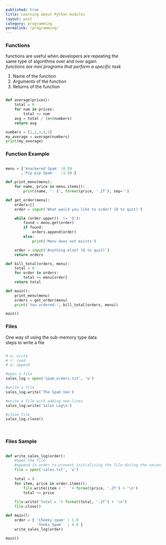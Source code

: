 ```yaml
---
published: true
title: Learning about Python modules
layout: post
category: programming
permalink: /programming/
---
```


### Functions
functions are useful when developers are repeating the 
<br> same type of algorithms over and over again 
<br>_functions are mini programs that perform a specific task_

1. Name of the function
2. Arguments of the function
3. Returns of the function 

``` python 

def average(prices):
	total = 0
	for num in prices:
		total += num
	avg = total / len(numbers)	
	return avg

numbers = [1,2,3,4,5]
my_average = average(numbers)
print(my_average)

```
 
### Function Example

``` python

menu = {'knackered Spam' :0.59
       ,'Pip pip Spam'	 :1.50 }

def print_menu(menu):
	for name, price in menu.items():
		print(name, ': $', format(price, '.2f'), sep='')		

def get_order(menu):
	orders=[]
	order = input('What would you like to order? (Q to quit)')

	while (order.upper()  != 'Q'):
		found = menu.get(order)
		if found:
			orders.append(order)
		else:
			print('Menu does not exists')

	order = input('Anything else? (Q to quit)')	
	return orders

def bill_total(orders, menu):
	total = 0
	for order in orders:
		total += menu[order]
	return total

def main():
	print_menu(menu)
	orders = get_order(menu)
	print('You ordered:', bill_total(orders, menu))

main()

```

### Files
One way of using the sub-memory type data
<br> steps to write a file 

``` python

# w: write
# r: read
# a: append

#open a file
sales_log = open('spam_orders.txt', 'w')

#write a file
sales_log.write('The Spam Van')

#write a file with adding new lines 
sales_log.write('Sales Log\n')

#close file
sales_log.close()

```


<br>

### Files Sample

``` python

def write_sales_log(order):
	#open the file
	#append in order to prevent initializing the file during the second attempt
	file = open('sales.txt', 'a')
	
	total = 0 
	for item, price in order.items():
		file.write(item + '  '+ format(price, '.2f') + '\n')
		total += price	
	
	file.write('total = '+ format(total, '.2f') + '\n')
	file.close()

def main():
	order = { 'Cheeky spam' : 1.0
        	  'Yonks Spam'  : 4.0 } 	
	write_sales_log(order)

main()

```





